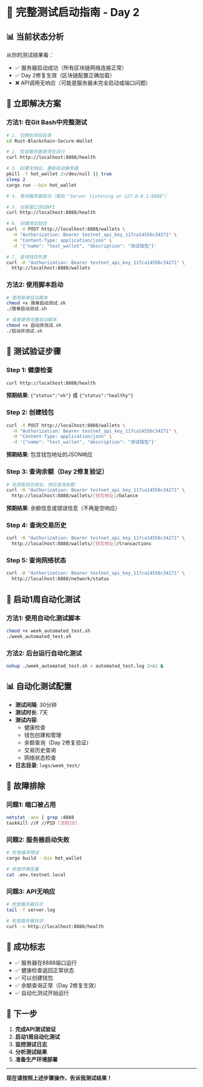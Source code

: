 # 🎯 完整测试启动指南 - Day 2

## 📊 当前状态分析

从你的测试结果看：
- ✅ 服务器启动成功（所有区块链网络连接正常）
- ✅ Day 2修复生效（区块链配置正确加载）
- ❌ API调用无响应（可能是服务器未完全启动或端口问题）

## 🚀 立即解决方案

### 方法1: 在Git Bash中完整测试

```bash
# 1. 切换到项目目录
cd Rust-Blockchain-Secure-Wallet

# 2. 检查服务器是否在运行
curl http://localhost:8888/health

# 3. 如果无响应，重新启动服务器
pkill -f hot_wallet 2>/dev/null || true
sleep 2
cargo run --bin hot_wallet

# 4. 等待服务器启动（看到 "Server listening on 127.0.0.1:8888"）

# 5. 在新窗口测试API
curl http://localhost:8888/health

# 6. 创建测试钱包
curl -X POST http://localhost:8888/wallets \
  -H "Authorization: Bearer testnet_api_key_117ca14556c34271" \
  -H "Content-Type: application/json" \
  -d '{"name": "test_wallet", "description": "测试钱包"}'

# 7. 查询钱包列表
curl -H "Authorization: Bearer testnet_api_key_117ca14556c34271" \
  http://localhost:8888/wallets
```

### 方法2: 使用脚本启动

```bash
# 使用简单启动脚本
chmod +x 简单启动测试.sh
./简单启动测试.sh

# 或者使用完整启动脚本
chmod +x 启动并测试.sh
./启动并测试.sh
```

## 🧪 测试验证步骤

### Step 1: 健康检查
```bash
curl http://localhost:8888/health
```
**预期结果**: `{"status":"ok"}` 或 `{"status":"healthy"}`

### Step 2: 创建钱包
```bash
curl -X POST http://localhost:8888/wallets \
  -H "Authorization: Bearer testnet_api_key_117ca14556c34271" \
  -H "Content-Type: application/json" \
  -d '{"name": "test_wallet", "description": "测试钱包"}'
```
**预期结果**: 包含钱包地址的JSON响应

### Step 3: 查询余额（Day 2修复验证）
```bash
# 先获取钱包地址，然后查询余额
curl -H "Authorization: Bearer testnet_api_key_117ca14556c34271" \
  http://localhost:8888/wallets/[钱包地址]/balance
```
**预期结果**: 余额信息或错误信息（不再是空响应）

### Step 4: 查询交易历史
```bash
curl -H "Authorization: Bearer testnet_api_key_117ca14556c34271" \
  http://localhost:8888/wallets/[钱包地址]/transactions
```

### Step 5: 查询网络状态
```bash
curl -H "Authorization: Bearer testnet_api_key_117ca14556c34271" \
  http://localhost:8888/network/status
```

## 🤖 启动1周自动化测试

### 方法1: 使用自动化测试脚本
```bash
chmod +x week_automated_test.sh
./week_automated_test.sh
```

### 方法2: 后台运行自动化测试
```bash
nohup ./week_automated_test.sh > automated_test.log 2>&1 &
```

## 📊 自动化测试配置

- **测试间隔**: 30分钟
- **测试时长**: 7天
- **测试内容**:
  - 健康检查
  - 钱包创建和管理
  - 余额查询（Day 2修复验证）
  - 交易历史查询
  - 网络状态检查
- **日志目录**: `logs/week_test/`

## 🔧 故障排除

### 问题1: 端口被占用
```bash
netstat -ano | grep :8888
taskkill //F //PID [进程ID]
```

### 问题2: 服务器启动失败
```bash
# 检查编译错误
cargo build --bin hot_wallet

# 检查环境变量
cat .env.testnet.local
```

### 问题3: API无响应
```bash
# 检查服务器日志
tail -f server.log

# 检查服务器状态
curl -v http://localhost:8888/health
```

## 🎉 成功标志

- ✅ 服务器在8888端口运行
- ✅ 健康检查返回正常状态
- ✅ 可以创建钱包
- ✅ 余额查询正常（Day 2修复生效）
- ✅ 自动化测试开始运行

## 📝 下一步

1. **完成API测试验证**
2. **启动1周自动化测试**
3. **监控测试日志**
4. **分析测试结果**
5. **准备生产环境部署**

---

**现在请按照上述步骤操作，告诉我测试结果！**
